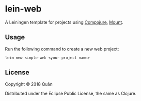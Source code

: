 # lein-web

A Leiningen template for projects using [Compojure][1], [Mount][2].

[1]: http://compojure.org
[2]: https://github.com/tolitius/mount

## Usage

Run the following command to create a new web project:

    lein new simple-web <your project name>

## License

Copyright © 2018 Quân

Distributed under the Eclipse Public License, the same as Clojure.
